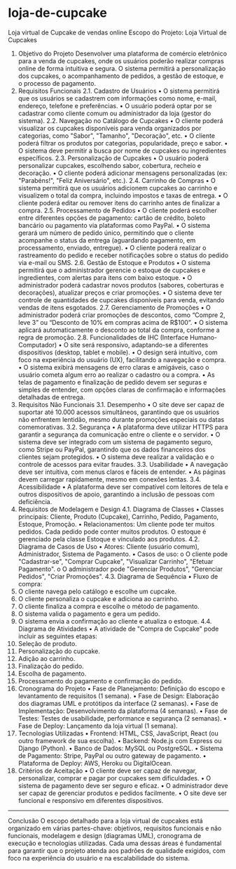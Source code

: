 # loja-de-cupcake
Loja virtual de Cupcake de vendas online
Escopo do Projeto: Loja Virtual de Cupcakes
1. Objetivo do Projeto
Desenvolver uma plataforma de comércio eletrônico para a venda de cupcakes, onde os usuários poderão realizar compras online de forma intuitiva e segura. O sistema permitirá a personalização dos cupcakes, o acompanhamento de pedidos, a gestão de estoque, e o processo de pagamento.
2. Requisitos Funcionais
2.1. Cadastro de Usuários
•	O sistema permitirá que os usuários se cadastrem com informações como nome, e-mail, endereço, telefone e preferências.
•	O usuário poderá optar por se cadastrar como cliente comum ou administrador da loja (gestor do sistema).
2.2. Navegação no Catálogo de Cupcakes
•	O cliente poderá visualizar os cupcakes disponíveis para venda organizados por categorias, como "Sabor", "Tamanho", "Decoração", etc.
•	O cliente poderá filtrar os produtos por categorias, popularidade, preço e sabor.
•	O sistema deve permitir a busca por nome de cupcakes ou ingredientes específicos.
2.3. Personalização de Cupcakes
•	O usuário poderá personalizar cupcakes, escolhendo sabor, cobertura, recheio e decoração.
•	O cliente poderá adicionar mensagens personalizadas (ex: "Parabéns!", "Feliz Aniversário", etc.).
2.4. Carrinho de Compras
•	O sistema permitirá que os usuários adicionem cupcakes ao carrinho e visualizem o total da compra, incluindo impostos e taxas de entrega.
•	O cliente poderá editar ou remover itens do carrinho antes de finalizar a compra.
2.5. Processamento de Pedidos
•	O cliente poderá escolher entre diferentes opções de pagamento: cartão de crédito, boleto bancário ou pagamento via plataformas como PayPal.
•	O sistema gerará um número de pedido único, permitindo que o cliente acompanhe o status da entrega (aguardando pagamento, em processamento, enviado, entregue).
•	O cliente poderá realizar o rastreamento do pedido e receber notificações sobre o status do pedido via e-mail ou SMS.
2.6. Gestão de Estoque e Produtos
•	O sistema permitirá que o administrador gerencie o estoque de cupcakes e ingredientes, com alertas para itens com baixo estoque.
•	O administrador poderá cadastrar novos produtos (sabores, coberturas e decorações), atualizar preços e criar promoções.
•	O sistema deve ter controle de quantidades de cupcakes disponíveis para venda, evitando vendas de itens esgotados.
2.7. Gerenciamento de Promoções
•	O administrador poderá criar promoções de descontos, como “Compre 2, leve 3” ou “Desconto de 10% em compras acima de R$100”.
•	O sistema aplicará automaticamente o desconto ao total da compra, conforme a regra de promoção.
2.8. Funcionalidades de IHC (Interface Humano-Computador)
•	O site será responsivo, adaptando-se a diferentes dispositivos (desktop, tablet e mobile).
•	O design será intuitivo, com foco na experiência do usuário (UX), facilitando a navegação e compra.
•	O sistema exibirá mensagens de erro claras e amigáveis, caso o usuário cometa algum erro ao realizar o cadastro ou a compra.
•	As telas de pagamento e finalização de pedido devem ser seguras e simples de entender, com opções claras de confirmação e informações detalhadas de entrega.
3. Requisitos Não Funcionais
3.1. Desempenho
•	O site deve ser capaz de suportar até 10.000 acessos simultâneos, garantindo que os usuários não enfrentem lentidão, mesmo durante promoções especiais ou datas comemorativas.
3.2. Segurança
•	A plataforma deve utilizar HTTPS para garantir a segurança da comunicação entre o cliente e o servidor.
•	O sistema deve ser integrado com um sistema de pagamento seguro, como Stripe ou PayPal, garantindo que os dados financeiros dos clientes sejam protegidos.
•	O sistema deve realizar a validação e o controle de acessos para evitar fraudes.
3.3. Usabilidade
•	A navegação deve ser intuitiva, com menus claros e fáceis de entender.
•	As páginas devem carregar rapidamente, mesmo em conexões lentas.
3.4. Acessibilidade
•	A plataforma deve ser compatível com leitores de tela e outros dispositivos de apoio, garantindo a inclusão de pessoas com deficiência.
4. Requisitos de Modelagem e Design
4.1. Diagrama de Classes
•	Classes principais: Cliente, Produto (Cupcake), Carrinho, Pedido, Pagamento, Estoque, Promoção.
•	Relacionamentos: Um cliente pode ter muitos pedidos. Cada pedido pode conter muitos produtos. O estoque é gerenciado pela classe Estoque e vinculado aos produtos.
4.2. Diagrama de Casos de Uso
•	Atores: Cliente (usuário comum), Administrador, Sistema de Pagamento.
•	Casos de uso:
o	O cliente pode "Cadastrar-se", "Comprar Cupcake", "Visualizar Carrinho", "Efetuar Pagamento".
o	O administrador pode "Gerenciar Produtos", "Gerenciar Pedidos", "Criar Promoções".
4.3. Diagrama de Sequência
•	Fluxo de compra:
1.	O cliente navega pelo catálogo e escolhe um cupcake.
2.	O cliente personaliza o cupcake e adiciona ao carrinho.
3.	O cliente finaliza a compra e escolhe o método de pagamento.
4.	O sistema valida o pagamento e gera um pedido.
5.	O sistema envia a confirmação ao cliente e atualiza o estoque.
4.4. Diagrama de Atividades
•	A atividade de "Compra de Cupcake" pode incluir as seguintes etapas:
1.	Seleção de produto.
2.	Personalização do cupcake.
3.	Adição ao carrinho.
4.	Finalização do pedido.
5.	Escolha de pagamento.
6.	Processamento do pagamento e confirmação do pedido.
5. Cronograma do Projeto
•	Fase de Planejamento: Definição do escopo e levantamento de requisitos (1 semana).
•	Fase de Design: Elaboração dos diagramas UML e protótipos da interface (2 semanas).
•	Fase de Implementação: Desenvolvimento da plataforma (4 semanas).
•	Fase de Testes: Testes de usabilidade, performance e segurança (2 semanas).
•	Fase de Deploy: Lançamento da loja virtual (1 semana).
6. Tecnologias Utilizadas
•	Frontend: HTML, CSS, JavaScript, React (ou outro framework de sua escolha).
•	Backend: Node.js com Express ou Django (Python).
•	Banco de Dados: MySQL ou PostgreSQL.
•	Sistema de Pagamento: Stripe, PayPal ou outro gateway de pagamento.
•	Plataforma de Deploy: AWS, Heroku ou DigitalOcean.
7. Critérios de Aceitação
•	O cliente deve ser capaz de navegar, personalizar, comprar e pagar por cupcakes sem dificuldades.
•	O sistema de pagamento deve ser seguro e eficaz.
•	O administrador deve ser capaz de gerenciar produtos e pedidos facilmente.
•	O site deve ser funcional e responsivo em diferentes dispositivos.
________________________________________
Conclusão
O escopo detalhado para a loja virtual de cupcakes está organizado em várias partes-chave: objetivos, requisitos funcionais e não funcionais, modelagem e design (diagramas UML), cronograma de execução e tecnologias utilizadas. Cada uma dessas áreas é fundamental para garantir que o projeto atenda aos padrões de qualidade exigidos, com foco na experiência do usuário e na escalabilidade do sistema.

